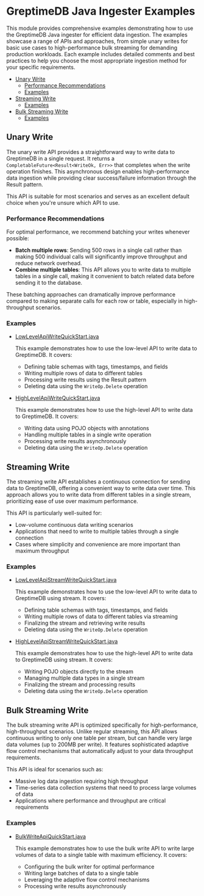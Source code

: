# GreptimeDB Java Ingester Examples

This module provides comprehensive examples demonstrating how to use the GreptimeDB Java ingester for efficient data ingestion. The examples showcase a range of APIs and approaches, from simple unary writes for basic use cases to high-performance bulk streaming for demanding production workloads. Each example includes detailed comments and best practices to help you choose the most appropriate ingestion method for your specific requirements.

- [Unary Write](#unary-write)
  - [Performance Recommendations](#performance-recommendations)
  - [Examples](#examples)
- [Streaming Write](#streaming-write)
  - [Examples](#examples-1)
- [Bulk Streaming Write](#bulk-streaming-write)
  - [Examples](#examples-2)


## Unary Write

The unary write API provides a straightforward way to write data to GreptimeDB in a single request. It returns a `CompletableFuture<Result<WriteOk, Err>>` that completes when the write operation finishes. This asynchronous design enables high-performance data ingestion while providing clear success/failure information through the Result pattern.

This API is suitable for most scenarios and serves as an excellent default choice when you're unsure which API to use.

### Performance Recommendations

For optimal performance, we recommend batching your writes whenever possible:

- **Batch multiple rows**: Sending 500 rows in a single call rather than making 500 individual calls will significantly improve throughput and reduce network overhead.
- **Combine multiple tables**: This API allows you to write data to multiple tables in a single call, making it convenient to batch related data before sending it to the database.

These batching approaches can dramatically improve performance compared to making separate calls for each row or table, especially in high-throughput scenarios.

### Examples

- [LowLevelApiWriteQuickStart.java](src/main/java/io/greptime/LowLevelApiWriteQuickStart.java)

  This example demonstrates how to use the low-level API to write data to GreptimeDB. It covers:
  * Defining table schemas with tags, timestamps, and fields
  * Writing multiple rows of data to different tables
  * Processing write results using the Result pattern
  * Deleting data using the `WriteOp.Delete` operation

- [HighLevelApiWriteQuickStart.java](src/main/java/io/greptime/HighLevelApiWriteQuickStart.java)

  This example demonstrates how to use the high-level API to write data to GreptimeDB. It covers:
  * Writing data using POJO objects with annotations
  * Handling multiple tables in a single write operation
  * Processing write results asynchronously
  * Deleting data using the `WriteOp.Delete` operation

## Streaming Write

The streaming write API establishes a continuous connection for sending data to GreptimeDB, offering a convenient way to write data over time. This approach allows you to write data from different tables in a single stream, prioritizing ease of use over maximum performance.

This API is particularly well-suited for:
- Low-volume continuous data writing scenarios
- Applications that need to write to multiple tables through a single connection
- Cases where simplicity and convenience are more important than maximum throughput

### Examples

- [LowLevelApiStreamWriteQuickStart.java](src/main/java/io/greptime/LowLevelApiStreamWriteQuickStart.java)

  This example demonstrates how to use the low-level API to write data to GreptimeDB using stream. It covers:
  * Defining table schemas with tags, timestamps, and fields
  * Writing multiple rows of data to different tables via streaming
  * Finalizing the stream and retrieving write results
  * Deleting data using the `WriteOp.Delete` operation

- [HighLevelApiStreamWriteQuickStart.java](src/main/java/io/greptime/HighLevelApiStreamWriteQuickStart.java)

  This example demonstrates how to use the high-level API to write data to GreptimeDB using stream. It covers:
  * Writing POJO objects directly to the stream
  * Managing multiple data types in a single stream
  * Finalizing the stream and processing results
  * Deleting data using the `WriteOp.Delete` operation

## Bulk Streaming Write

The bulk streaming write API is optimized specifically for high-performance, high-throughput scenarios. Unlike regular streaming, this API allows continuous writing to only one table per stream, but can handle very large data volumes (up to 200MB per write). It features sophisticated adaptive flow control mechanisms that automatically adjust to your data throughput requirements.

This API is ideal for scenarios such as:
- Massive log data ingestion requiring high throughput
- Time-series data collection systems that need to process large volumes of data
- Applications where performance and throughput are critical requirements

### Examples

- [BulkWriteApiQuickStart.java](src/main/java/io/greptime/BulkWriteApiQuickStart.java)

  This example demonstrates how to use the bulk write API to write large volumes of data to a single table with maximum efficiency. It covers:
  * Configuring the bulk writer for optimal performance
  * Writing large batches of data to a single table
  * Leveraging the adaptive flow control mechanisms
  * Processing write results asynchronously
